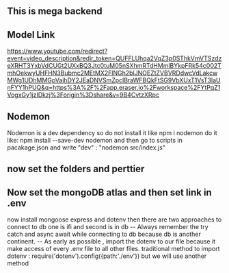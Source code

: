 ## This is mega backend

## Model Link 
https://www.youtube.com/redirect?event=video_description&redir_token=QUFFLUhqa2VqZ3p0SThkVmVTSzdzeXRHT3YxbVdCUGt2UXxBQ3Jtc0tuM05nSXhmRTdHMmlBYkpFRk54c002TmhOekwyUHFHN3Bubmc2MEtMX2FlNGh2blJNOEZtZVBVRDdwcVdLakcwMWg1UDhMMGpVajhDY2JEaDNVSmZpclBraWFBQkFtSG9VbXUxT1VsT3laUnFYY1hPUQ&q=https%3A%2F%2Fapp.eraser.io%2Fworkspace%2FYtPqZ1VogxGy1jzIDkzj%3Forigin%3Dshare&v=9B4CvtzXRpc

## Nodemon
Nodemon is a dev dependency so do not install it like npm i nodemon
do it like: npm install --save-dev nodemon
and then go to scripts in pacakage.json and write 
"dev" : "nodemon src/index.js"

## now set the folders and perttier

## Now set the mongoDB atlas and then set link in .env

now install mongoose express and dotenv
then there are two approaches to connect to db one is ifi and second is in db
-- Always remember the try catch and async await while connecting to db because db is another continent.
-- As early as possible , import the dotenv to our file because it make access of every .env file to all other files.
  traditional method to import dotenv : require('dotenv').config({path:'./env'})
  but we will use another method 
